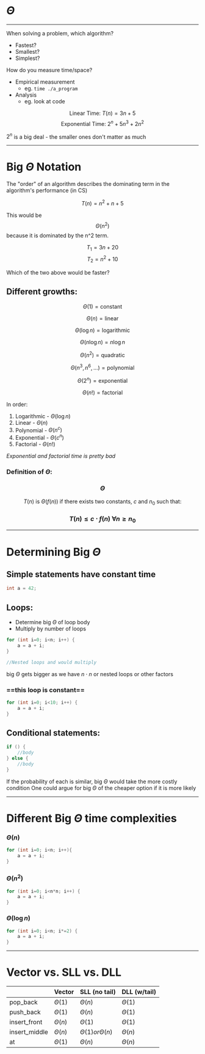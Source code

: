 # $\Theta$

---

When solving a problem, which algorithm?
- Fastest?
- Smallest?
- Simplest?

How do you measure time/space?

- Empirical measurement
	- eg. `time ./a_program`
- Analysis
	- eg. look at code


$$\text{Linear Time: } T(n) = 3n+5$$
$$\text{Exponential Time: } 2^n + 5n^3 + 2n^2$$

$2^n$ is a big deal - the smaller ones don't matter as much 

---

# Big $\Theta$ Notation

The "order" of an algorithm describes the dominating term in the algorithm's performance (in CS)

$$T(n) = n^2 + n + 5$$

This would be $$ \Theta(n^2) $$ because it is dominated by the n^2 term.

$$T_{1} = 3n + 20$$
$$T_{2} = n^2 + 10$$

Which of the two above would be faster?

## Different growths:

$$\Theta(1) = \text{constant}$$

$$\Theta(n) = \text{linear}$$

$$\Theta(\log n) = \text{logarithmic}$$

$$\Theta(n\log n) = n\log n$$

$$\Theta(n^2) = \text{quadratic}$$

$$\Theta(n^3, n^6, ...) = \text{polynomial}$$

$$\Theta(2^n) = \text{exponential}$$

$$\Theta(n!) = \text{factorial}$$

In order: 
1. Logarithmic - $\Theta(\log n)$
2. Linear - $\Theta(n)$
3. Polynomial - $\Theta(n^c)$
4. Exponential - $\Theta(c^n)$
5. Factorial - $\Theta(n!$)

*Exponential and factorial time is pretty bad*

### Definition of $\Theta$:

### $$\Theta$$

$$T(n) \text{ is } \Theta(f(n)) \text{ if there exists two constants, } c \text{ and } n_{0} \text{ such that:}$$

### $$T(n) \leq c \cdot f(n) \text{ } \forall n \geq n_{0}$$

---

# Determining Big $\Theta$

## Simple statements have **constant time**

```cpp
int a = 42;
```

## Loops:
- Determine big $\Theta$ of loop body
- Multiply by number of loops
```cpp
for (int i=0; i<n; i++) {
	a = a + i;
}

//Nested loops and would multiply
```

big $\Theta$ gets bigger as we have $n \cdot n$ or nested loops or other factors

### ==this loop is constant==
```cpp
for (int i=0; i<10; i++) {
	a = a + i;
}
```

## Conditional statements:
```cpp
if () {
	//body
} else {
	//body
}
```

If the probability of each is similar, big $\Theta$ would take the more costly condition
One could argue for big $\Theta$ of the cheaper option if it is more likely

---

# Different Big $\Theta$ time complexities

### $\Theta(n)$
```cpp
for (int i=0; i<n; i++){
	a = a + i;
}
```

### $\Theta(n^2)$
```cpp
for (int i=0; i<n*n; i++) {
	a = a + i;
}
```

### $\Theta(\log n)$
```cpp
for (int i=0; i<n; i*=2) {
	a = a + i;
}
```

---

# Vector vs. SLL vs. DLL

|               | Vector      | SLL (no tail)            | DLL (w/tail) |
| ------------- | ----------- | ------------------------ | ------------ |
| pop_back      | $\Theta(1)$ | $\Theta(n)$              | $\Theta(1)$  |
| push_back     | $\Theta(1)$ | $\Theta(n)$              | $\Theta(1)$  |
| insert_front  | $\Theta(n)$ | $\Theta(1)$              | $\Theta(1)$  |
| insert_middle | $\Theta(n)$ | $\Theta(1) or \Theta(n)$ | $\Theta(n)$  |
| at            | $\Theta(1)$ | $\Theta(n)$              | $\Theta(n)$  | 

